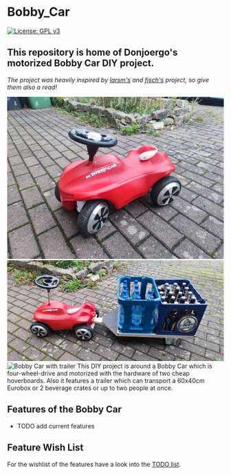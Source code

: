 # Bobby_Car
[![License: GPL v3](https://img.shields.io/badge/License-GPLv3-blue.svg)](https://www.gnu.org/licenses/gpl-3.0)

## This repository is home of Donjoergo's motorized Bobby Car DIY project.
*The project was heavily inspired by [larsm's](https://larsm.org/allrad-e-bobby-car/) and [fisch's](https://figch.de/index.php?nav=bobbycar) project, so give them also a read!*

![Bobby Car](./docs/pictures/bobby_car_01.jpg)
![Bobby Car with trailer](./docs/pictures/bobby_car_02.jpg)
![Bobby Car with trailer](./docs/pictures/bobby_car_03.jpg)
This DIY project is around a Bobby Car which is four-wheel-drive and motorized with the hardware of two cheap hoverboards. Also it features a trailer which can transport a 60x40cm Eurobox or 2 beverage crates or up to two people at once.


## Features of the Bobby Car
- TODO add current features


## Feature Wish List
For the wishlist of the features have a look into the [TODO list](./TODO%20List.md).
